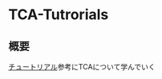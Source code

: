 # TCA-Tutrorials

## 概要
[チュートリアル](https://pointfreeco.github.io/swift-composable-architecture/main/tutorials/meetcomposablearchitecture/)参考にTCAについて学んでいく
